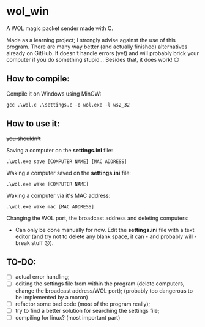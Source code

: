 # wol_win
A WOL magic packet sender made with C.

Made as a learning project; I strongly advise against the use of this program. There are many way better (and actually finished) alternatives already on GitHub.
It doesn't handle errors (yet) and will probably brick your computer if you do something stupid... Besides that, it does work! 😉

## How to compile:
Compile it on Windows using MinGW:
```
gcc .\wol.c .\settings.c -o wol.exe -l ws2_32
```

## How to use it:
~~you shouldn't~~

Saving a computer on the __settings.ini__ file:
```
.\wol.exe save [COMPUTER NAME] [MAC ADDRESS]
```
Waking a computer saved on the __settings.ini__ file:
```
.\wol.exe wake [COMPUTER NAME]
```
Waking a computer via it's MAC address:
```
.\wol.exe wake mac [MAC ADDRESS]
```
Changing the WOL port, the broadcast address and deleting computers:
- Can only be done manually for now. Edit the __settings.ini__ file with a text editor (and try not to delete any blank space, it can - and probably will - break stuff 😞).

## TO-DO:
- [ ] actual error handling;
- [ ] ~~editing the settings file from within the program (delete computers, change the broadcast address/WOL port);~~ (probably too dangerous to be implemented by a moron)
- [ ] refactor some bad code (most of the program really);
- [ ] try to find a better solution for searching the settings file;
- [ ] compiling for linux? (most important part)
